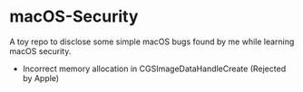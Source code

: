 # macOS-Security
A toy repo to disclose some simple macOS bugs found by me while learning macOS security.

- Incorrect memory allocation in CGSImageDataHandleCreate (Rejected by Apple)
